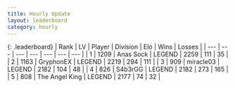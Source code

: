 ```yaml
---
title: Hourly Update
layout: leaderboard
category: hourly
---
```


{: .leaderboard}
| Rank | LV | Player | Division | Elo | Wins | Losses |
| --- | --- | --- | --- | --- | --- | --- |
| <span data-change="0">1</span> | 1209 | <span title="ID: 203132">Anas Sock</span> | LEGEND | <span data-change="0">2259</span> | <span data-change="0">111</span> | <span data-change="0">35</span> |
| <span data-change="0">2</span> | 1163 | <span title="ID: 315148">GryphonEX</span> | LEGEND | <span data-change="0">2219</span> | <span data-change="0">294</span> | <span data-change="0">111</span> |
| <span data-change="1">3</span> | 909 | <span title="ID: 416373">miracle03</span> | LEGEND | <span data-change="0">2182</span> | <span data-change="0">104</span> | <span data-change="0">48</span> |
| <span data-change="1">4</span> | 826 | <span title="ID: 166888">S4b3rGG</span> | LEGEND | <span data-change="0">2182</span> | <span data-change="0">273</span> | <span data-change="0">165</span> |
| <span data-change="1">5</span> | 808 | <span title="ID: 547162">The Angel King</span> | LEGEND | <span data-change="0">2177</span> | <span data-change="0">74</span> | <span data-change="0">32</span> |